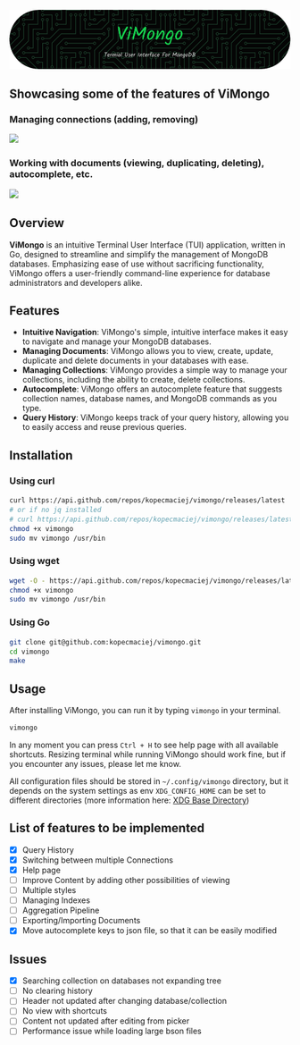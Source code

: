 <p align="center"><img src="./assets/vimongo_header.png"></p>

## Showcasing some of the features of ViMongo

### Managing connections (adding, removing)

![](./assets/manage_connections.gif)

### Working with documents (viewing, duplicating, deleting), autocomplete, etc.

![](./assets/working_with_documents.gif)

## Overview

**ViMongo** is an intuitive Terminal User Interface (TUI) application, written in
Go, designed to streamline and simplify the management of MongoDB databases.
Emphasizing ease of use without sacrificing functionality, ViMongo offers a
user-friendly command-line experience for database administrators and developers
alike.

## Features

- **Intuitive Navigation**: ViMongo's simple, intuitive interface makes it easy
  to navigate and manage your MongoDB databases.
- **Managing Documents**: ViMongo allows you to view, create, update, duplicate
  and delete documents in your databases with ease.
- **Managing Collections**: ViMongo provides a simple way to manage your
  collections, including the ability to create, delete collections.
- **Autocomplete**: ViMongo offers an autocomplete feature that suggests
  collection names, database names, and MongoDB commands as you type.
- **Query History**: ViMongo keeps track of your query history, allowing you to
  easily access and reuse previous queries.

## Installation

### Using curl

```bash
curl https://api.github.com/repos/kopecmaciej/vimongo/releases/latest | jq -r '.assets[0].browser_download_url' | xargs curl -L -o vimongo
# or if no jq installed
# curl https://api.github.com/repos/kopecmaciej/vimongo/releases/latest | grep browser_download_url | cut -d '"' -f4 | xargs curl -L -o vimongo
chmod +x vimongo
sudo mv vimongo /usr/bin
```

### Using wget

```bash
wget -O - https://api.github.com/repos/kopecmaciej/vimongo/releases/latest | jq -r '.assets[0].browser_download_url' | xargs wget
chmod +x vimongo
sudo mv vimongo /usr/bin
```

### Using Go

```bash
git clone git@github.com:kopecmaciej/vimongo.git
cd vimongo
make
```

## Usage

After installing ViMongo, you can run it by typing `vimongo` in your terminal.

```bash
vimongo
```

In any moment you can press `Ctrl + H` to see help page with all available
shortcuts. Resizing terminal while running ViMongo should work fine, but if you
encounter any issues, please let me know.

All configuration files should be stored in `~/.config/vimongo` directory, but it
depends on the system settings as env `XDG_CONFIG_HOME` can be set to different
directories (more information here:
[XDG Base Directory](https://github.com/adrg/xdg?tab=readme-ov-file#xdg-base-directory))

## List of features to be implemented

- [x] Query History
- [x] Switching between multiple Connections
- [x] Help page
- [ ] Improve Content by adding other possibilities of viewing
- [ ] Multiple styles
- [ ] Managing Indexes
- [ ] Aggregation Pipeline
- [ ] Exporting/Importing Documents
- [x] Move autocomplete keys to json file, so that it can be easily modified

## Issues

- [x] Searching collection on databases not expanding tree
- [ ] No clearing history
- [ ] Header not updated after changing database/collection
- [ ] No view with shortcuts
- [ ] Content not updated after editing from picker
- [ ] Performance issue while loading large bson files